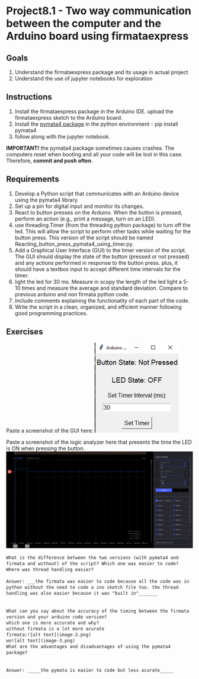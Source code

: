 # Project8.1 - Two way communication between the computer and the Arduino board using firmataexpress

## Goals
1. Understand the firmataexpress package and its usage in actual project
2. Understand the use of jupyter notebooks for exploration

## Instructions
1. Install the firmataexpress package in the Arduino IDE. upload the firmataexpress sketch to the Arduino board.
2. Install the [pymata4 package](https://mryslab.github.io/pymata4/install_pymata4/) in the python environment - pip install pymata4 
3. follow along with the jupyter notebook.

**IMPORTANT!** the pymata4 package sometimes causes crashes. The computers reset when booting and all your code will be lost in this case. Therefore, **commit and push often**.

## Requirements

1. Develop a Python script that communicates with an Arduino device using the pymata4 library.
2. Set up a pin for digital input and monitor its changes.
3. React to button presses on the Arduino. When the button is pressed, perform an action (e.g., print a message, turn on an LED).
5. use threading.Timer (from the threading python package) to turn off the led. This will allow the script to perform other tasks while waiting for the button press. This version of the script should be named Reacting_button_press_pymata4_using_timer.py.
6. Add a Graphical User Interface (GUI) to the timer version of the script. The GUI should display the state of the button (pressed or not pressed) and any actions performed in response to the button press. plus, it should have a textbox input to accept different time intervals for the timer.
7. light the led for 30 ms. Measure in scopy the length of the led light a 5-10 times and measure the average and standard deviation. Compare to previous arduino and non firmata python code.
8. Include comments explaining the functionality of each part of the code.
9. Write the script in a clean, organized, and efficient manner following good programming practices.


## Exercises
Paste a screenshot of the GUI here:
![alt text](image.png)

Paste a screenshot of the logic analyzer here that presents the time the LED is ON when pressing the button.
![alt text](image-1.png)
```
What is the difference between the two versions (with pymata4 and firmata and without) of the script? Which one was easier to code? Where was thread handling easier?

Answer: ___the firmata was easier to code because all the code was in python without the need to code a ino sketch file too. the thread handling was also easier because it was "built in"_______


What can you say about the accuracy of the timing between the firmata version and your arduino code version?
which one is more accurate and why?
without firmata is a lot more acurate
firmata:![alt text](image-2.png)
wo![alt text](image-3.png)
What are the advantages and disadvantages of using the pymata4 package?


Answer: _____the pymata is easier to code but less acurate_____